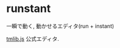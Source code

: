 runstant
========

一瞬で動く, 動かせるエディタ(run + instant)


[tmlib.js](http://phi-jp.github.io/tmlib.js/) 公式エディタ.

